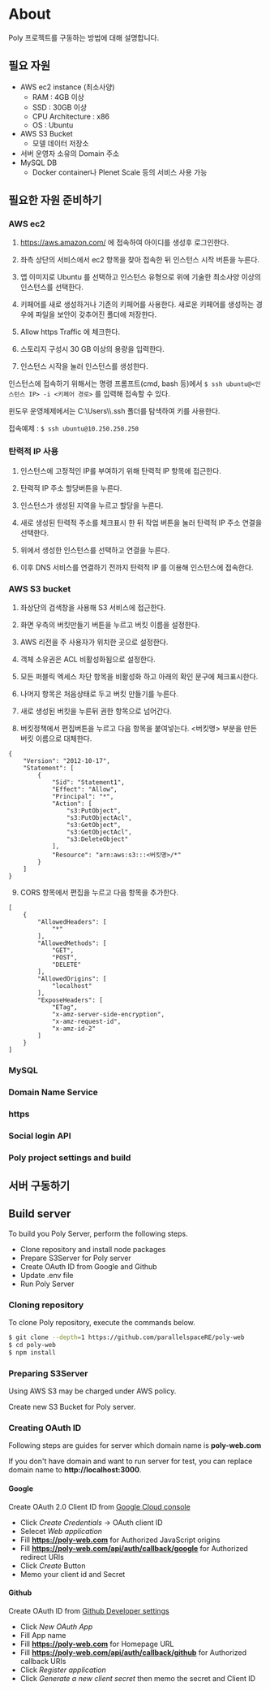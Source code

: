 # About

Poly 프로젝트를 구동하는 방법에 대해 설명합니다.

## 필요 자원

- AWS ec2 instance (최소사양)
  - RAM : 4GB 이상
  - SSD : 30GB 이상
  - CPU Architecture : x86
  - OS : Ubuntu
- AWS S3 Bucket
  - 모델 데이터 저장소
- 서버 운영자 소유의 Domain 주소
- MySQL DB
  - Docker container나 Plenet Scale 등의 서비스 사용 가능

## 필요한 자원 준비하기

### AWS ec2

1. https://aws.amazon.com/ 에 접속하여 아이디를 생성후 로그인한다.

2. 좌측 상단의 서비스에서 ec2 항목을 찾아 접속한 뒤 인스턴스 시작 버튼을 누른다.

3. 앱 이미지로 Ubuntu 를 선택하고 인스턴스 유형으로 위에 기술한 최소사양 이상의 인스턴스를 선택한다.

4. 키페어를 새로 생성하거나 기존의 키페어를 사용한다. 새로운 키페어를 생성하는 경우에 파일을 보안이 갖추어진 폴더에 저장한다.

5. Allow https Traffic 에 체크한다.

6. 스토리지 구성시 30 GB 이상의 용량을 입력한다.

7. 인스턴스 시작을 눌러 인스턴스를 생성한다.

인스턴스에 접속하기 위해서는 명령 프롬프트(cmd, bash 등)에서 `$ ssh ubuntu@<인스턴스 IP> -i <키페어 경로>` 를 입력해 접속할 수 있다.

윈도우 운영체제에서는 C:\\Users\\<user>\\.ssh 폴더를 탐색하여 키를 사용한다.

접속예제 : `$ ssh ubuntu@10.250.250.250`

### 탄력적 IP 사용

1. 인스턴스에 고정적인 IP를 부여하기 위해 탄력적 IP 항목에 접근한다.

2. 탄력적 IP 주소 할당버튼을 누른다.

3. 인스턴스가 생성된 지역을 누르고 할당을 누른다.

4. 새로 생성된 탄력적 주소를 체크표시 한 뒤 작업 버튼을 눌러 탄력적 IP 주소 연결을 선택한다.

5. 위에서 생성한 인스턴스를 선택하고 연결을 누른다.

6. 이후 DNS 서비스를 연결하기 전까지 탄력적 IP 를 이용해 인스턴스에 접속한다.

### AWS S3 bucket

1. 좌상단의 검색창을 사용해 S3 서비스에 접근한다.

2. 화면 우측의 버킷만들기 버튼을 누르고 버킷 이름을 설정한다.

3. AWS 리전을 주 사용자가 위치한 곳으로 설정한다.

4. 객체 소유권은 ACL 비활성화됨으로 설정한다.

5. 모든 퍼블릭 엑세스 차단 항목을 비활성화 하고 아래의 확인 문구에 체크표시한다.

6. 나머지 항목은 처음상태로 두고 버킷 만들기를 누른다.

7. 새로 생성된 버킷을 누른뒤 권한 항목으로 넘어간다.

8. 버킷정책에서 편집버튼을 누르고 다음 항목을 붙여넣는다. <버킷명> 부분을 만든 버킷 이름으로 대체한다.

```
{
    "Version": "2012-10-17",
    "Statement": [
        {
            "Sid": "Statement1",
            "Effect": "Allow",
            "Principal": "*",
            "Action": [
                "s3:PutObject",
                "s3:PutObjectAcl",
                "s3:GetObject",
                "s3:GetObjectAcl",
                "s3:DeleteObject"
            ],
            "Resource": "arn:aws:s3:::<버킷명>/*"
        }
    ]
}
```

9.  CORS 항목에서 편집을 누르고 다음 항목을 추가한다.

```
[
    {
        "AllowedHeaders": [
            "*"
        ],
        "AllowedMethods": [
            "GET",
            "POST",
            "DELETE"
        ],
        "AllowedOrigins": [
            "localhost"
        ],
        "ExposeHeaders": [
            "ETag",
            "x-amz-server-side-encryption",
            "x-amz-request-id",
            "x-amz-id-2"
        ]
    }
]
```

### MySQL

### Domain Name Service

### https

### Social login API

### Poly project settings and build

## 서버 구동하기

## Build server

To build you Poly Server, perform the following steps.

- Clone repository and install node packages
- Prepare S3Server for Poly server
- Create OAuth ID from Google and Github
- Update .env file
- Run Poly Server

### Cloning repository

To clone Poly repository, execute the commands below.

```bash
$ git clone --depth=1 https://github.com/parallelspaceRE/poly-web
$ cd poly-web
$ npm install
```

### Preparing S3Server

Using AWS S3 may be charged under AWS policy.

Create new S3 Bucket for Poly server.

### Creating OAuth ID

Following steps are guides for server which domain name is **poly-web.com**

If you don't have domain and want to run server for test, you can replace domain name to **http://localhost:3000**.

#### Google

Create OAuth 2.0 Client ID from [Google Cloud console](https://console.cloud.google.com/apis/credentials)

- Click _Create Credentials_ -> OAuth client ID
- Selecet _Web application_
- Fill **https://poly-web.com** for Authorized JavaScript origins
- Fill **https://poly-web.com/api/auth/callback/google** for Authorized redirect URIs
- Click _Create_ Button
- Memo your client id and Secret

#### Github

Create OAuth ID from [Github Developer settings](https://github.com/settings/developers)

- Click _New OAuth App_
- Fill App name
- Fill **https://poly-web.com** for Homepage URL
- Fill **https://poly-web.com/api/auth/callback/github** for Authorized callback URIs
- Click _Register application_
- Click _Generate a new client secret_ then memo the secret and Client ID
